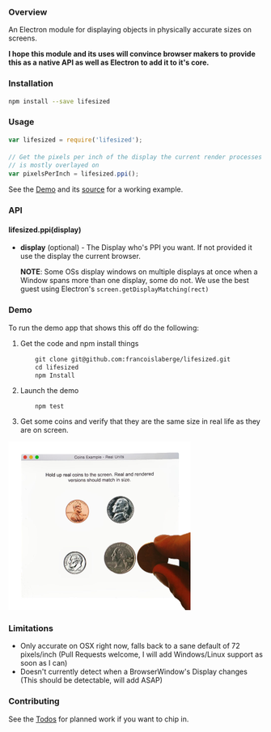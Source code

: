 ### Overview
An Electron module for displaying objects in physically accurate sizes on screens.

**I hope this module and its uses will convince browser makers to provide this as a native API as well as Electron to add it to it's core.**

### Installation

```bash
npm install --save lifesized
```

### Usage

```js
var lifesized = require('lifesized');

// Get the pixels per inch of the display the current render processes BrowserWindow
// is mostly overlayed on
var pixelsPerInch = lifesized.ppi();
```

See the [Demo](#demo) and its [source](https://github.com/francoislaberge/lifesized/tree/master/examples/coins) for a working example.

### API

#### lifesized.ppi(display)

  - **display** (optional) - The Display who's PPI you want. If not provided it use the display the current browser.

    **NOTE**: Some OSs display windows on multiple displays at once when a Window spans
  more than one display, some do not. We use the best guest using Electron's ```screen.getDisplayMatching(rect)```

### Demo
To run the demo app that shows this off do the following:

 1. Get the code and npm install things

            git clone git@github.com:francoislaberge/lifesized.git
            cd lifesized
            npm Install

 2. Launch the demo

            npm test

 3. Get some coins and verify that they are the same size in real life as they are on screen.

<img src="https://raw.githubusercontent.com/francoislaberge/lifesized/master/examples/coins/screenshot.jpg" width="360">


### Limitations
  - Only accurate on OSX right now, falls back to a sane default of 72 pixels/inch (Pull Requests welcome, I will add Windows/Linux support as soon as I can)
  - Doesn't currently detect when a BrowserWindow's Display changes (This should be detectable, will add ASAP)

### Contributing
See the [Todos](https://github.com/francoislaberge/lifesized/blob/master/TODOS.md) for planned work if you want to chip in.
